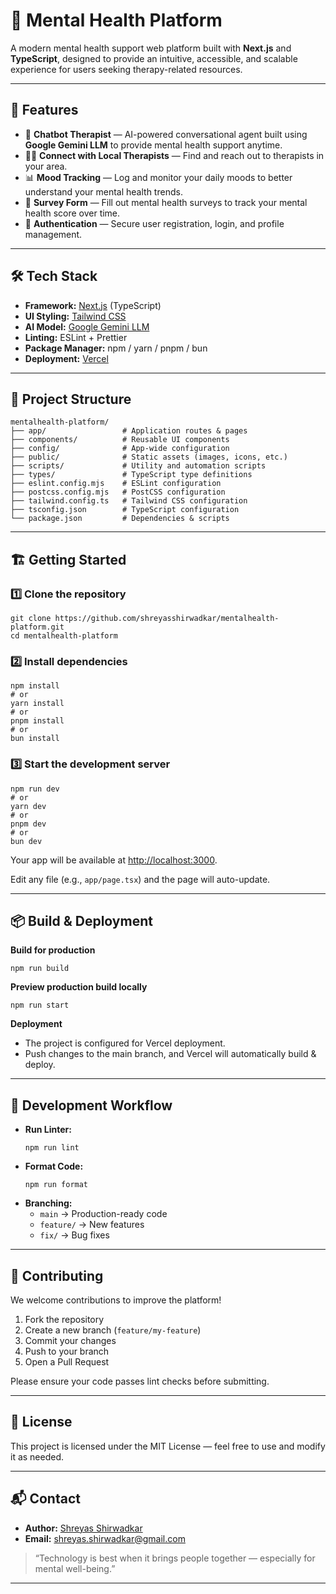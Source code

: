 # 🧠 Mental Health Platform

A modern mental health support web platform built with **Next.js** and **TypeScript**, designed to provide an intuitive, accessible, and scalable experience for users seeking therapy-related resources.

---

## 🚀 Features

- 🤖 **Chatbot Therapist** — AI-powered conversational agent built using **Google Gemini LLM** to provide mental health support anytime.
- 🧑‍⚕️ **Connect with Local Therapists** — Find and reach out to therapists in your area.
- 📊 **Mood Tracking** — Log and monitor your daily moods to better understand your mental health trends.
- 📝 **Survey Form** — Fill out mental health surveys to track your mental health score over time.
- 🔐 **Authentication** — Secure user registration, login, and profile management.

---

## 🛠 Tech Stack

- **Framework:** [Next.js](https://nextjs.org/) (TypeScript)
- **UI Styling:** [Tailwind CSS](https://tailwindcss.com/)
- **AI Model:** [Google Gemini LLM](https://ai.google/teams/vertex-ai/gemini/)
- **Linting:** ESLint + Prettier
- **Package Manager:** npm / yarn / pnpm / bun
- **Deployment:** [Vercel](https://vercel.com/)

---

## 📂 Project Structure

```
mentalhealth-platform/
├── app/                 # Application routes & pages
├── components/          # Reusable UI components
├── config/              # App-wide configuration
├── public/              # Static assets (images, icons, etc.)
├── scripts/             # Utility and automation scripts
├── types/               # TypeScript type definitions
├── eslint.config.mjs    # ESLint configuration
├── postcss.config.mjs   # PostCSS configuration
├── tailwind.config.ts   # Tailwind CSS configuration
├── tsconfig.json        # TypeScript configuration
└── package.json         # Dependencies & scripts
```

---

## 🏗 Getting Started

### 1️⃣ Clone the repository

```
git clone https://github.com/shreyasshirwadkar/mentalhealth-platform.git
cd mentalhealth-platform
```

### 2️⃣ Install dependencies

```
npm install
# or
yarn install
# or
pnpm install
# or
bun install
```

### 3️⃣ Start the development server

```
npm run dev
# or
yarn dev
# or
pnpm dev
# or
bun dev
```

Your app will be available at [http://localhost:3000](http://localhost:3000/).

Edit any file (e.g., `app/page.tsx`) and the page will auto-update.

---

## 📦 Build & Deployment

**Build for production**
```
npm run build
```

**Preview production build locally**
```
npm run start
```

**Deployment**
- The project is configured for Vercel deployment.
- Push changes to the main branch, and Vercel will automatically build & deploy.

---

## 🧹 Development Workflow

- **Run Linter:**
  ```
  npm run lint
  ```
- **Format Code:**
  ```
  npm run format
  ```
- **Branching:**
  - `main` → Production-ready code
  - `feature/` → New features
  - `fix/` → Bug fixes

---

## 🤝 Contributing

We welcome contributions to improve the platform!

1. Fork the repository
2. Create a new branch (`feature/my-feature`)
3. Commit your changes
4. Push to your branch
5. Open a Pull Request

Please ensure your code passes lint checks before submitting.

---

## 📜 License

This project is licensed under the MIT License — feel free to use and modify it as needed.

---

## 📬 Contact

- **Author:** [Shreyas Shirwadkar](https://github.com/shreyasshirwadkar)
- **Email:** [shreyas.shirwadkar@gmail.com](mailto:shreyas.shirwadkar@gmail.com)

> “Technology is best when it brings people together — especially for mental well-being.”

---
